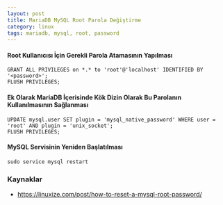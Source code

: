 ```yaml
---
layout: post
title: MariaDB MySQL Root Parola Değiştirme
category: linux
tags: mariadb, mysql, root, password
---
```


#### Root Kullanıcısı İçin Gerekli Parola Atamasının Yapılması

    GRANT ALL PRIVILEGES on *.* to 'root'@'localhost' IDENTIFIED BY '<password>';
    FLUSH PRIVILEGES;

#### Ek Olarak MariaDB İçerisinde Kök Dizin Olarak Bu Parolanın Kullanılmasının Sağlanması

    UPDATE mysql.user SET plugin = 'mysql_native_password' WHERE user = 'root' AND plugin = 'unix_socket';
    FLUSH PRIVILEGES;

#### MySQL Servisinin Yeniden Başlatılması

    sudo service mysql restart

### Kaynaklar

- https://linuxize.com/post/how-to-reset-a-mysql-root-password/